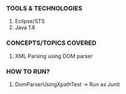 ### TOOLS & TECHNOLOGIES
  1. Eclipse/STS
  2. Java 1.8

### CONCEPTS/TOPICS COVERED
  1. XML Parsing using DOM parser 

### HOW TO RUN?
  1. DomParserUsingXpathTest -> Run as Junit
